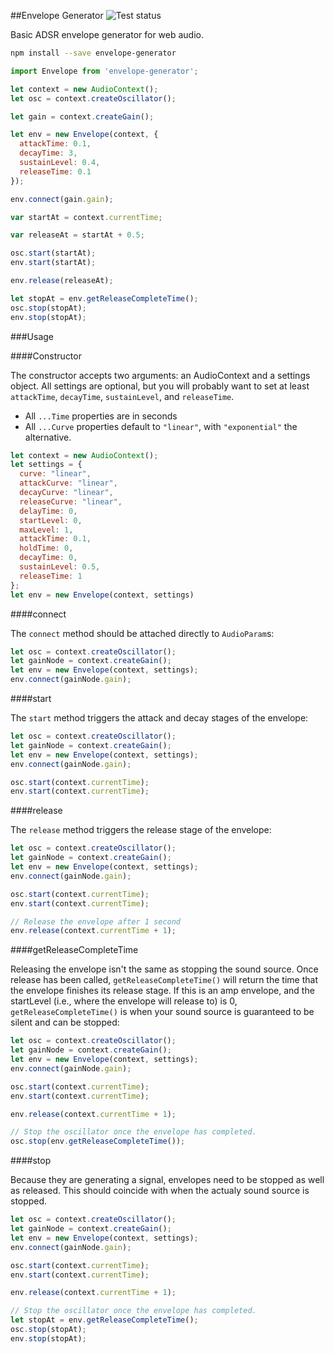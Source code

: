 ##Envelope Generator ![Test status](https://api.travis-ci.org/itsjoesullivan/envelope-generator.svg)

Basic ADSR envelope generator for web audio.

```bash
npm install --save envelope-generator
```

```javascript
import Envelope from 'envelope-generator';

let context = new AudioContext();
let osc = context.createOscillator();

let gain = context.createGain();

let env = new Envelope(context, {
  attackTime: 0.1,
  decayTime: 3,
  sustainLevel: 0.4,
  releaseTime: 0.1
});

env.connect(gain.gain);

var startAt = context.currentTime;

var releaseAt = startAt + 0.5;

osc.start(startAt);
env.start(startAt);

env.release(releaseAt);

let stopAt = env.getReleaseCompleteTime();
osc.stop(stopAt);
env.stop(stopAt);
```

###Usage

####Constructor

The constructor accepts two arguments: an AudioContext and a settings object. All settings are optional, but you will probably want to set at least `attackTime`, `decayTime`, `sustainLevel`, and `releaseTime`.

- All `...Time` properties are in seconds
- All `...Curve` properties default to `"linear"`, with `"exponential"` the alternative.

```javascript
let context = new AudioContext();
let settings = {
  curve: "linear",
  attackCurve: "linear",
  decayCurve: "linear",
  releaseCurve: "linear",
  delayTime: 0,
  startLevel: 0,
  maxLevel: 1,
  attackTime: 0.1,
  holdTime: 0,
  decayTime: 0,
  sustainLevel: 0.5,
  releaseTime: 1
};
let env = new Envelope(context, settings)
```

####connect

The `connect` method should be attached directly to `AudioParam`s:

```javascript
let osc = context.createOscillator();
let gainNode = context.createGain();
let env = new Envelope(context, settings);
env.connect(gainNode.gain);
```

####start

The `start` method triggers the attack and decay stages of the envelope:

```javascript
let osc = context.createOscillator();
let gainNode = context.createGain();
let env = new Envelope(context, settings);
env.connect(gainNode.gain);

osc.start(context.currentTime);
env.start(context.currentTime);
```

####release

The `release` method triggers the release stage of the envelope:

```javascript
let osc = context.createOscillator();
let gainNode = context.createGain();
let env = new Envelope(context, settings);
env.connect(gainNode.gain);

osc.start(context.currentTime);
env.start(context.currentTime);

// Release the envelope after 1 second
env.release(context.currentTime + 1);
```

####getReleaseCompleteTime

Releasing the envelope isn't the same as stopping the sound source. Once release has been called, `getReleaseCompleteTime()` will return the time that the envelope finishes its release stage. If this is an amp envelope, and the startLevel (i.e., where the envelope will release to) is 0, `getReleaseCompleteTime()` is when your sound source is guaranteed to be silent and can be stopped:

```javascript
let osc = context.createOscillator();
let gainNode = context.createGain();
let env = new Envelope(context, settings);
env.connect(gainNode.gain);

osc.start(context.currentTime);
env.start(context.currentTime);

env.release(context.currentTime + 1);

// Stop the oscillator once the envelope has completed.
osc.stop(env.getReleaseCompleteTime());
```

####stop

Because they are generating a signal, envelopes need to be stopped as well as released. This should coincide with when the actualy sound source is stopped.

```javascript
let osc = context.createOscillator();
let gainNode = context.createGain();
let env = new Envelope(context, settings);
env.connect(gainNode.gain);

osc.start(context.currentTime);
env.start(context.currentTime);

env.release(context.currentTime + 1);

// Stop the oscillator once the envelope has completed.
let stopAt = env.getReleaseCompleteTime();
osc.stop(stopAt);
env.stop(stopAt);
```
